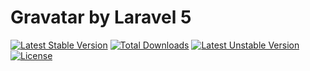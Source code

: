 # Gravatar by Laravel 5

[![Latest Stable Version](https://poser.pugx.org/netforcews/gravatar/v/stable.svg)](https://packagist.org/packages/netforcews/gravatar) [![Total Downloads](https://poser.pugx.org/netforcews/gravatar/downloads.svg)](https://packagist.org/packages/netforcews/gravatar) [![Latest Unstable Version](https://poser.pugx.org/netforcews/gravatar/v/unstable.svg)](https://packagist.org/packages/netforcews/gravatar) [![License](https://poser.pugx.org/netforcews/gravatar/license.svg)](https://packagist.org/packages/netforcews/gravatar)